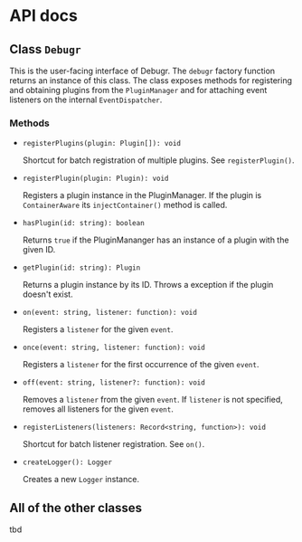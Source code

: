 API docs
========

## Class `Debugr`

This is the user-facing interface of Debugr. The `debugr` factory function
returns an instance of this class. The class exposes methods for registering
and obtaining plugins from the `PluginManager` and for attaching event listeners
on the internal `EventDispatcher`.

### Methods
 - `registerPlugins(plugin: Plugin[]): void`

   Shortcut for batch registration of multiple plugins. See `registerPlugin()`.

 - `registerPlugin(plugin: Plugin): void`

   Registers a plugin instance in the PluginManager. If the plugin is `ContainerAware`
   its `injectContainer()` method is called.

 - `hasPlugin(id: string): boolean`

   Returns `true` if the PluginMananger has an instance of a plugin with the given ID.

 - `getPlugin(id: string): Plugin`

   Returns a plugin instance by its ID. Throws a exception if the plugin doesn't exist.

 - `on(event: string, listener: function): void`

   Registers a `listener` for the given `event`.

 - `once(event: string, listener: function): void`

   Registers a `listener` for the first occurrence of the given `event`.

 - `off(event: string, listener?: function): void`

   Removes a `listener` from the given `event`. If `listener` is not specified, removes
   all listeners for the given `event`.

 - `registerListeners(listeners: Record<string, function>): void`

   Shortcut for batch listener registration. See `on()`.

 - `createLogger(): Logger`

   Creates a new `Logger` instance.

## All of the other classes

tbd
